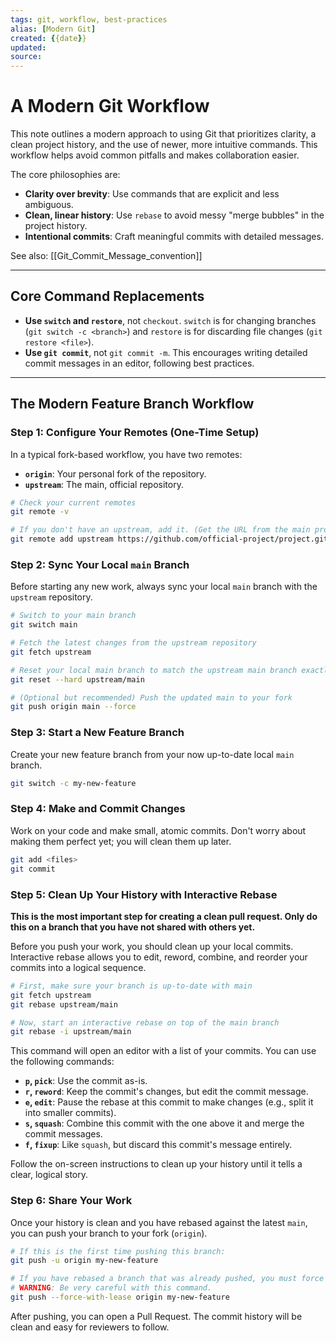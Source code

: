 ```yaml
---
tags: git, workflow, best-practices
alias: [Modern Git]
created: {{date}}
updated:
source:
---
```


# A Modern Git Workflow

This note outlines a modern approach to using Git that prioritizes clarity, a clean project history, and the use of newer, more intuitive commands. This workflow helps avoid common pitfalls and makes collaboration easier.

The core philosophies are:
- **Clarity over brevity**: Use commands that are explicit and less ambiguous.
- **Clean, linear history**: Use `rebase` to avoid messy "merge bubbles" in the project history.
- **Intentional commits**: Craft meaningful commits with detailed messages.

See also: [[Git_Commit_Message_convention]]

---

## Core Command Replacements

- **Use `switch` and `restore`**, not `checkout`. `switch` is for changing branches (`git switch -c <branch>`) and `restore` is for discarding file changes (`git restore <file>`).
- **Use `git commit`**, not `git commit -m`. This encourages writing detailed commit messages in an editor, following best practices.

---

## The Modern Feature Branch Workflow

### Step 1: Configure Your Remotes (One-Time Setup)

In a typical fork-based workflow, you have two remotes:
- **`origin`**: Your personal fork of the repository.
- **`upstream`**: The main, official repository.

```bash
# Check your current remotes
git remote -v

# If you don't have an upstream, add it. (Get the URL from the main project page)
git remote add upstream https://github.com/official-project/project.git
```

### Step 2: Sync Your Local `main` Branch

Before starting any new work, always sync your local `main` branch with the `upstream` repository.

```bash
# Switch to your main branch
git switch main

# Fetch the latest changes from the upstream repository
git fetch upstream

# Reset your local main branch to match the upstream main branch exactly
git reset --hard upstream/main

# (Optional but recommended) Push the updated main to your fork
git push origin main --force
```

### Step 3: Start a New Feature Branch

Create your new feature branch from your now up-to-date local `main` branch.

```bash
git switch -c my-new-feature
```

### Step 4: Make and Commit Changes

Work on your code and make small, atomic commits. Don't worry about making them perfect yet; you will clean them up later.

```bash
git add <files>
git commit
```

### Step 5: Clean Up Your History with Interactive Rebase

**This is the most important step for creating a clean pull request. Only do this on a branch that you have not shared with others yet.**

Before you push your work, you should clean up your local commits. Interactive rebase allows you to edit, reword, combine, and reorder your commits into a logical sequence.

```bash
# First, make sure your branch is up-to-date with main
git fetch upstream
git rebase upstream/main

# Now, start an interactive rebase on top of the main branch
git rebase -i upstream/main
```

This command will open an editor with a list of your commits. You can use the following commands:
- **`p`, `pick`**: Use the commit as-is.
- **`r`, `reword`**: Keep the commit's changes, but edit the commit message.
- **`e`, `edit`**: Pause the rebase at this commit to make changes (e.g., split it into smaller commits).
- **`s`, `squash`**: Combine this commit with the one above it and merge the commit messages.
- **`f`, `fixup`**: Like `squash`, but discard this commit's message entirely.

Follow the on-screen instructions to clean up your history until it tells a clear, logical story.

### Step 6: Share Your Work

Once your history is clean and you have rebased against the latest `main`, you can push your branch to your fork (`origin`).

```bash
# If this is the first time pushing this branch:
git push -u origin my-new-feature

# If you have rebased a branch that was already pushed, you must force push:
# WARNING: Be very careful with this command.
git push --force-with-lease origin my-new-feature
```

After pushing, you can open a Pull Request. The commit history will be clean and easy for reviewers to follow.